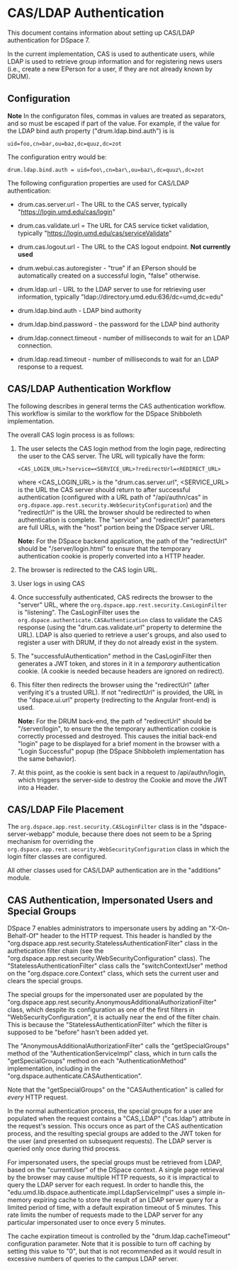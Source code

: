 # CAS/LDAP Authentication

This document contains information about setting up CAS/LDAP authentication for
DSpace 7.

In the current implementation, CAS is used to authenticate users, while LDAP is
used to retrieve group information and for registering news users (i.e., create
a new EPerson for a user, if they are not already known by DRUM).

## Configuration

**Note** In the configuraton files, commas in values are treated as separators,
and so must be escaped if part of the value. For example, if the value for the
LDAP bind auth property ("drum.ldap.bind.auth") is is

```text
uid=foo,cn=bar,ou=baz,dc=quuz,dc=zot
```

The configuration entry would be:

```text
drum.ldap.bind.auth = uid=foo\,cn=bar\,ou=baz\,dc=quuz\,dc=zot
```

The following configuration properties are used for CAS/LDAP authentication:

* drum.cas.server.url - The URL to the CAS server, typically
    "https://login.umd.edu/cas/login"
* drum.cas.validate.url = The URL for CAS service ticket validation, typically
    "https://login.umd.edu/cas/serviceValidate"
* drum.cas.logout.url - The URL to the CAS logout endpoint.
    **Not currently used**
* drum.webui.cas.autoregister - "true" if an EPerson should be automatically
    created on a successful login, "false" otherwise.

* drum.ldap.url - URL to the LDAP server to use for retrieving user information,
    typically "ldap://directory.umd.edu:636/dc=umd\,dc=edu"
* drum.ldap.bind.auth - LDAP bind authority
* drum.ldap.bind.password - the password for the LDAP bind authority
* drum.ldap.connect.timeout - number of milliseconds to wait for an LDAP
    connection.
* drum.ldap.read.timeout - number of milliseconds to wait for an LDAP response
    to a request.

## CAS/LDAP Authentication Workflow

The following describes in general terms the CAS authentication workflow. This
workflow is similar to the workflow for the DSpace Shibboleth implementation.

The overall CAS login process is as follows:

1) The user selects the CAS login method from the login page, redirecting
   the user to the CAS server. The URL will typically have the form:

   ```text
   <CAS_LOGIN_URL>?service=<SERVICE_URL>?redirectUrl=<REDIRECT_URL>
   ```

   where <CAS_LOGIN_URL> is the "drum.cas.server.url", <SERVICE_URL> is the URL
   the CAS server should return to after successful authentication (configured
   with a URL path of "/api/authn/cas" in
   `org.dspace.app.rest.security.WebSecurityConfiguration`) and the
   "redirectUrl" is the URL the browser should be redirected to when
   authentication is complete. The "service" and "redirectUrl" parameters
   are full URLs, with the "host" portion being the DSpace server URL.

   **Note:** For the DSpace backend application, the path of the "redirectUrl"
   should be "/server/login.html" to ensure that the temporary
   authentication cookie is properly converted into a HTTP header.

2. The browser is redirected to the CAS login URL.

3. User logs in using CAS

4. Once successfully authenticated, CAS redirects the browser to the "server"
   URL, where the `org.dspace.app.rest.security.CasLoginFilter` is
   "listening". The CasLoginFilter uses the
   `org.dspace.authenticate.CASAuthentication` class to validate the CAS
   response (using the "drum.cas.validate.url" property to determine the URL).
   LDAP is also queried to retrieve a user's groups, and also used to register
   a user with DRUM, if they do not already exist in the system.

5. The "successfulAuthentication" method in the CasLoginFilter then generates a
   JWT token, and stores in it in a *temporary* authentication cookie. (A cookie
   is needed because headers are ignored on redirect).

6. This filter then redirects the browser using the "redirectUrl" (after
   verifying it's a trusted URL). If not "redirectUrl" is provided, the
   URL in the "dspace.ui.url" property (redirecting to the Angular front-end)
   is used.

   **Note:** For the DRUM back-end, the path of "redirectUrl" should be
   "/server/login", to ensure the the temporary authentication cookie is
   correctly processed and destroyed. This causes the initial back-end "login"
   page to be displayed for a brief moment in the browser with a
   "Login Successful" popup (the DSpace Shibboleth implementation has the same
   behavior).

7. At this point, as the cookie is sent back in a request to /api/authn/login,
   which triggers the server-side to destroy the Cookie and move the JWT into a
   Header.

## CAS/LDAP File Placement

The `org.dspace.app.rest.security.CASLoginFilter` class is in the
"dspace-server-webapp" module, because there does not seem to be a Spring
mechanism for overriding the
`org.dspace.app.rest.security.WebSecurityConfiguration` class in which the
login filter classes are configured.

All other classes used for CAS/LDAP authentication are in the "additions"
module.

## CAS Authentication, Impersonated Users and Special Groups

DSpace 7 enables administrators to impersonate users by adding an
"X-On-Behalf-Of" header to the HTTP request. This header is handled by the
"org.dspace.app.rest.security.StatelessAuthenticationFilter" class in the
authetication filter chain (see the
"org.dspace.app.rest.security.WebSecurityConfiguration" class). The
"StatelessAuthenticationFilter" class calls the "switchContextUser" method on
the "org.dspace.core.Context" class, which sets the current user and clears the
special groups.

The special groups for the impersonated user are populated by the
"org.dspace.app.rest.security.AnonymousAdditionalAuthorizationFilter" class,
which despite its configuration as one of the first filters in
"WebSecurityConfiguration", it is actually near the end of the filter chain.
This is because the "StatelessAuthenticationFilter" which the filter is supposed
to be "before" hasn't been added yet.

The "AnonymousAdditionalAuthorizationFilter" calls the "getSpecialGroups"
method of the "AuthenticationServiceImpl" class, which in turn calls the
"getSpecialGroups" method on each "AuthenticationMethod" implementation,
including in the "org.dspace.authenticate.CASAuthentication".

Note that the "getSpecialGroups" on the "CASAuthentication" is called for
*every* HTTP request.

In the normal authentication process, the special groups for a user are
populated when the request contains a "CAS_LDAP" ("cas.ldap") attribute in
the request's session. This occurs once as part of the CAS authentication
process, and the resulting special groups are added to the JWT token for the
user (and presented on subsequent requests). The LDAP server is queried
only once during thid process.

For impersonated users, the special groups must be retrieved from LDAP, based on
the "currentUser" of the DSpace context. A single page retrieval by the
browser may cause multiple HTTP requests, so it is impractical to query the
LDAP server for each request. In order to handle this, the
"edu.umd.lib.dspace.authenticate.impl.LdapServiceImpl" uses a simple in-memory
expiring cache to store the result of an LDAP server query for a limited
period of time, with a default expiration timeout of 5 minutes.
 This rate limits the number of requests made to the LDAP server
for any particular impersonated user to once every 5 minutes.

The cache expiration timeout is controlled by the "drum.ldap.cacheTimeout"
configuration parameter. Note that it is possible to turn off caching by setting
this value to "0", but that is not recommended as it would result in excessive
numbers of queries to the campus LDAP server.
